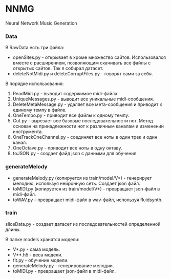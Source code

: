 # NNMG
Neural Network Music Generation

### Data
В RawData есть три файла:
- openSites.py - открывает в хроме множество сайтов. 
Использовался вместе с расширением, позволяющим 
скачивать все файлы с открытых сайтов. Так я собирал датасет.
- deleteNotMidi.py и deleteCorruptFiles.py - говорят сами за себя.

В порядке использования:
1. ReadMidi.py - выводит содержимое midi-файла.
2. UniqueMessages.py - выводит все уникальные midi-сообщения.
3. DeleteMetaMessage.py - удаляет все мета-сообщения и приводит к единому темпу в файле.
4. OneTempo.py - приводит все файлы к одному темпу.
5. Cut.py - вырезает все базовые последовательности нот. 
Метод основан на принадлежности нот к различным каналам и изменении инструмента. 
6. OneTrackOneChannel.py - соединяет все ноты в один трек и один канал.
7. OneOctave.py - приводит все ноты в одну октаву.
8. toJSON.py - создает файд json с данными для обучения.


### generateMelody
- generateMelody.py (копируется из train/model/V*) - генерирует мелодию, используя нейронную сеть. Создает json файл.
- toMIDI.py (копируется из train/model/V*) - превращает json-файл в midi-файл.
- toWAV.py - превращает midi-файл в wav-файл, используя fluidsynth.


### train
sliceData.py - создает датасет из последовательностей определенной длины.

В папке models хранятся модели:
- V*.py - сама модель.
- V**.h5 - веса модели.
- fit.py - обучение модели.
- generateMelody.py - генерирование мелодии.
- toMIDI.py - превращает json-файл в midi-файл.





